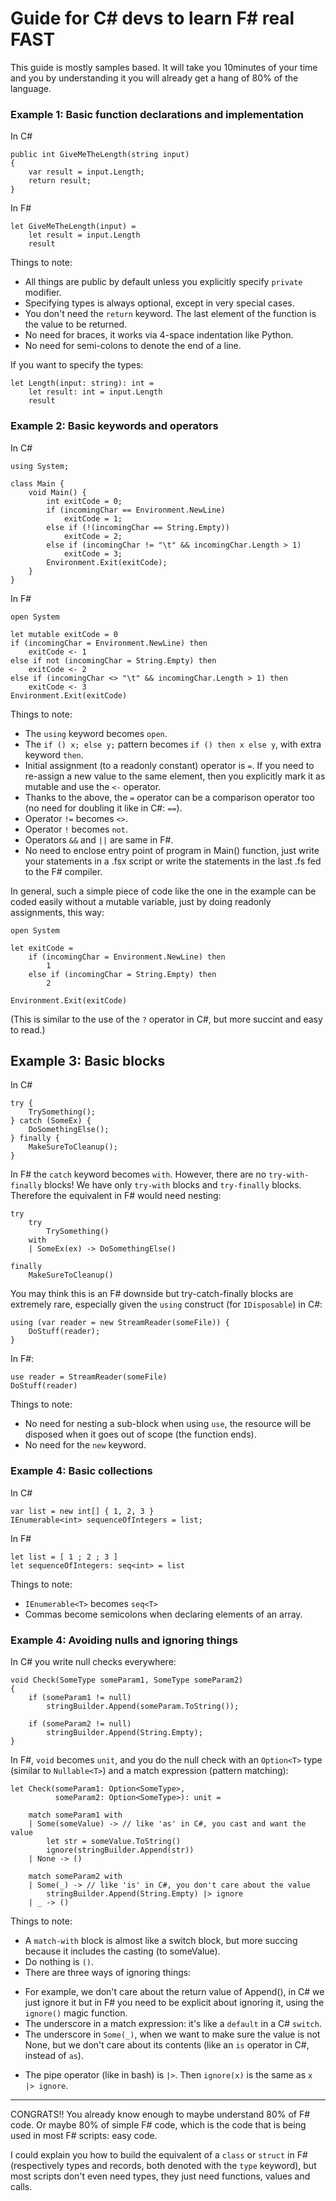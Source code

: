 # Guide for C# devs to learn F# real FAST

This guide is mostly samples based. It will take you 10minutes of your time
and you by understanding it you will already get a hang of 80% of the
language.

### Example 1: Basic function declarations and implementation

In C#

```
public int GiveMeTheLength(string input)
{
    var result = input.Length;
    return result;
}
```

In F#

```
let GiveMeTheLength(input) =
    let result = input.Length
    result
```

Things to note:
* All things are public by default unless you explicitly specify `private` modifier.
* Specifying types is always optional, except in very special cases.
* You don't need the `return` keyword. The last element of the function is the value to be returned.
* No need for braces, it works via 4-space indentation like Python.
* No need for semi-colons to denote the end of a line.

If you want to specify the types:

```
let Length(input: string): int =
    let result: int = input.Length
    result
```

### Example 2: Basic keywords and operators

In C#

```
using System;

class Main {
    void Main() {
        int exitCode = 0;
        if (incomingChar == Environment.NewLine)
            exitCode = 1;
        else if (!(incomingChar == String.Empty))
            exitCode = 2;
        else if (incomingChar != "\t" && incomingChar.Length > 1)
            exitCode = 3;
        Environment.Exit(exitCode);
    }
}
```

In F#

```
open System

let mutable exitCode = 0
if (incomingChar = Environment.NewLine) then
    exitCode <- 1
else if not (incomingChar = String.Empty) then
    exitCode <- 2
else if (incomingChar <> "\t" && incomingChar.Length > 1) then
    exitCode <- 3
Environment.Exit(exitCode)
```

Things to note:
* The `using` keyword becomes `open`.
* The `if () x; else y;` pattern becomes `if () then x else y`, with extra keyword `then`.
* Initial assignment (to a readonly constant) operator is `=`. If you need to re-assign a
new value to the same element, then you explicitly mark it as mutable and use the `<-`
operator.
* Thanks to the above, the `=` operator can be a comparison operator too (no need for
doubling it like in C#: `==`).
* Operator `!=` becomes `<>`.
* Operator `!` becomes `not`.
* Operators `&&` and `||` are same in F#.
* No need to enclose entry point of program in Main() function, just write your statements
in a .fsx script or write the statements in the last .fs fed to the F# compiler.

In general, such a simple piece of code like the one in the example can be coded easily
without a mutable variable, just by doing readonly assignments, this way:

```
open System

let exitCode =
    if (incomingChar = Environment.NewLine) then
        1
    else if (incomingChar = String.Empty) then
        2

Environment.Exit(exitCode)
```

(This is similar to the use of the `?` operator in C#, but more succint and easy to read.)


## Example 3: Basic blocks

In C#

```
try {
    TrySomething();
} catch (SomeEx) {
    DoSomethingElse();
} finally {
    MakeSureToCleanup();
}
```

In F# the `catch` keyword becomes `with`. However, there are no `try-with-finally` blocks!
We have only `try-with` blocks and `try-finally` blocks. Therefore the equivalent in F# would need nesting:

```
try
    try
        TrySomething()
    with
    | SomeEx(ex) -> DoSomethingElse()

finally
    MakeSureToCleanup()
```

You may think this is an F# downside but try-catch-finally blocks are extremely
rare, especially given the `using` construct (for `IDisposable`) in C#:

```
using (var reader = new StreamReader(someFile)) {
    DoStuff(reader);
}
```

In F#:

```
use reader = StreamReader(someFile)
DoStuff(reader)
```

Things to note:
* No need for nesting a sub-block when using `use`, the resource will be
disposed when it goes out of scope (the function ends).
* No need for the `new` keyword.


### Example 4: Basic collections

In C#

```
var list = new int[] { 1, 2, 3 }
IEnumerable<int> sequenceOfIntegers = list;
```

In F#

```
let list = [ 1 ; 2 ; 3 ]
let sequenceOfIntegers: seq<int> = list
```

Things to note:
- `IEnumerable<T>` becomes `seq<T>`
- Commas become semicolons when declaring elements of an array.


### Example 4: Avoiding nulls and ignoring things

In C# you write null checks everywhere:

```
void Check(SomeType someParam1, SomeType someParam2)
{
    if (someParam1 != null)
        stringBuilder.Append(someParam.ToString());

    if (someParam2 != null)
        stringBuilder.Append(String.Empty);
}
```

In F#, `void` becomes `unit`, and you do
the null check with an `Option<T>` type (similar
to `Nullable<T>`) and a match expression (pattern
matching):

```
let Check(someParam1: Option<SomeType>,
          someParam2: Option<SomeType>): unit =

    match someParam1 with
    | Some(someValue) -> // like 'as' in C#, you cast and want the value
        let str = someValue.ToString()
        ignore(stringBuilder.Append(str))
    | None -> ()

    match someParam2 with
    | Some(_) -> // like 'is' in C#, you don't care about the value
        stringBuilder.Append(String.Empty) |> ignore
    | _ -> ()

```

Things to note:
* A `match-with` block is almost like a switch block, but more succing because it includes the casting (to someValue).
* Do nothing is `()`.
* There are three ways of ignoring things:
- For example, we don't care about the return value of Append(), in C# we just ignore it but in
F# you need to be explicit about ignoring it, using the `ignore()` magic function.
- The underscore in a match expression: it's like a `default` in a C# `switch`.
- The underscore in `Some(_)`, when we want to make sure the value is not None, but we don't care
about its contents (like an `is` operator in C#, instead of `as`).
* The pipe operator (like in bash) is `|>`. Then `ignore(x)` is the same as `x |> ignore`.

------------------------------------------------------

CONGRATS!! You already know enough to maybe understand 80% of F# code.
Or maybe 80% of simple F# code, which is the code that is being used
in most F# scripts: easy code.

I could explain you how to build the equivalent of a `class` or `struct` in F#
(respectively types and records, both denoted with the `type` keyword), but
most scripts don't even need types, they just need functions, values and calls.
